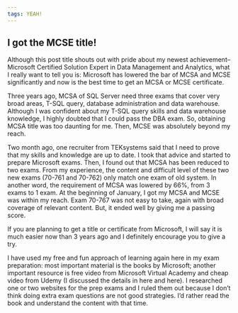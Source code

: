 ```yaml
---
tags: YEAH!
---
```

## I got the MCSE title!

Although this post title shouts out with pride about my newest achievement–Microsoft Certified Solution Expert in Data Management and Analytics, what I really want to tell you is: Microsoft has lowered the bar of MCSA and MCSE significantly and now is the best time to get an MCSA or MCSE certificate.


Three years ago, MCSA of SQL Server need three exams that cover very broad areas, T-SQL query, database administration and data warehouse. Although I was confident about my T-SQL query skills and data warehouse knowledge, I highly doubted that I could pass the DBA exam. So, obtaining MCSA title was too daunting for me. Then, MCSE was absolutely beyond my reach.

Two month ago, one recruiter from TEKsystems said that I need to prove that my skills and knowledge are up to date. I took that advice and started to prepare Microsoft exams. Then, I found out that MCSA has been reduced to two exams. From my experience, the content and difficult level of these two new exams (70-761 and 70-762) only match one exam of old system. In another word, the requirement of MCSA was lowered by 66%, from 3 exams to 1 exam. At the beginning of January, I got my MCSA and  MCSE was within my reach. Exam 70-767 was not easy to take, again with broad coverage of relevant content. But, it ended well by giving me a passing score.

If you are planning to get a title or certificate from Microsoft, I will say it is much easier now than 3 years ago and I definitely encourage you to give a try.

I have used my free and fun approach of learning again here in my exam preparation: most important material is the books by Microsoft; another important resource is free video from Microsoft Virtual Academy and cheap video from Udemy (I discussed the details in here and here). I researched one or two websites for the prep exams and I ruled them out because I don’t think doing extra exam questions are not good strategies. I’d rather read the book and understand the content with that time.
